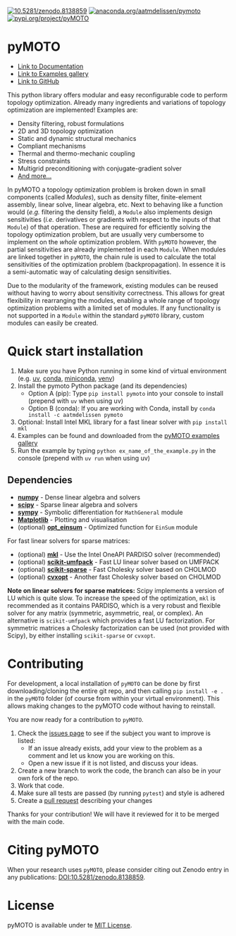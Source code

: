 [![10.5281/zenodo.8138859](https://zenodo.org/badge/DOI/10.5281/zenodo.8138859.svg)](https://doi.org/10.5281/zenodo.8138859) 
[![anaconda.org/aatmdelissen/pymoto](https://anaconda.org/aatmdelissen/pymoto/badges/version.svg)](https://anaconda.org/aatmdelissen/pymoto)
[![pypi.org/project/pyMOTO](https://badge.fury.io/py/pyMOTO.svg)](https://pypi.org/project/pyMOTO/)

# pyMOTO

* [Link to Documentation](https://pymoto.readthedocs.io)
* [Link to Examples gallery](https://pymoto.readthedocs.io/en/latest/auto_examples/index.html)
* [Link to GitHub](https://github.com/aatmdelissen/pyMOTO)

This python library offers modular and easy reconfigurable code to perform topology optimization. 
Already many ingredients and variations of topology optimization are implemented! Examples are:
- Density filtering, robust formulations
- 2D and 3D topology optimization
- Static and dynamic structural mechanics
- Compliant mechanisms
- Thermal and thermo-mechanic coupling
- Stress constraints
- Multigrid preconditioning with conjugate-gradient solver
- [And more... ](https://pymoto.readthedocs.io/en/latest/auto_examples/index.html)

In pyMOTO a topology optimization problem is broken down in small components (called *Modules*), such as density filter, finite-element assembly, linear solve, linear algebra, etc. Next to behaving like a function would (*e.g.* filtering the density field), a `Module` also implements design sensitivities (*i.e.* derivatives or gradients with respect to the inputs of that `Module`) of that operation. These are required for efficiently solving the topology optimization problem, but are usually very cumbersome to implement on the *whole* optimization problem. With `pyMOTO` however, the partial sensitivities are already implemented in each `Module`. When modules are linked together in `pyMOTO`, the chain rule is used to calculate the total sensitivities of the optimization problem (backpropagation). In essence it is a semi-automatic way of calculating design sensitivities.

Due to the modularity of the framework, existing modules can be reused without having to worry about sensitivity correctness. This allows for great flexibility in rearranging the modules, enabling a whole range of topology optimization problems with a limited set of modules. If any functionality is not supported in a `Module` within the standard `pyMOTO` library, custom modules can easily be created.

# Quick start installation
1. Make sure you have Python running in some kind of virtual environment (e.g. 
[uv](https://docs.astral.sh/uv/guides/install-python/), [conda](https://docs.conda.io/projects/conda/en/stable/), [miniconda](https://docs.conda.io/en/latest/miniconda.html),
[venv](https://realpython.com/python-virtual-environments-a-primer/))
2. Install the pymoto Python package (and its dependencies)
   - Option A (pip): Type `pip install pymoto` into your console to install (prepend with `uv` when using uv)
   - Option B (conda): If you are working with Conda, install by `conda install -c aatmdelissen pymoto`
3. Optional: Install Intel MKL library for a fast linear solver with `pip install mkl`
4. Examples can be found and downloaded from the [pyMOTO examples gallery](https://pymoto.readthedocs.io/en/latest/auto_examples/index.html)
5. Run the example by typing `python ex_name_of_the_example.py` in the console (prepend with `uv run` when using uv)

## Dependencies
* [**numpy**](https://numpy.org/doc/stable/) - Dense linear algebra and solvers
* [**scipy**](https://docs.scipy.org/doc/scipy/) - Sparse linear algebra and solvers
* [**sympy**](https://docs.sympy.org/latest/index.html) - Symbolic differentiation for `MathGeneral` module
* [**Matplotlib**](https://matplotlib.org/stable/) - Plotting and visualisation
* (optional) [**opt_einsum**](https://optimized-einsum.readthedocs.io/en/stable/install.html) - Optimized function for `EinSum` module

For fast linear solvers for sparse matrices:
* (optional) [**mkl**](https://pypi.org/project/mkl) - Use the Intel OneAPI PARDISO solver (recommended)
* (optional) [**scikit-umfpack**](https://scikit-umfpack.github.io/scikit-umfpack/install.html) - Fast LU linear solver based on UMFPACK
* (optional) [**scikit-sparse**](https://github.com/scikit-sparse/scikit-sparse) - Fast Cholesky solver based on CHOLMOD
* (optional) [**cvxopt**](https://cvxopt.org/install/index.html) - Another fast Cholesky solver based on CHOLMOD

__Note on linear solvers for sparse matrices:__ Scipy implements a version of LU which is quite slow. To increase the  speed of the optimization, `mkl` is recommended as it contains PARDISO, which is a very robust and flexible solver for  any matrix (symmetric, asymmetric, real, or complex). An alternative is `scikit-umfpack` which provides a fast LU factorization. For symmetric matrices a Cholesky factorization can be used (not provided with Scipy), by either installing `scikit-sparse` or `cvxopt`.

# Contributing
For development, a local installation of `pyMOTO` can be done by first downloading/cloning the entire git repo, and then calling `pip install -e .` in the `pyMOTO` folder (of course from within your virtual environment). This allows making changes to the pyMOTO code without having to reinstall.

You are now ready for a contribution to `pyMOTO`.
1. Check the [issues page](https://github.com/aatmdelissen/pyMOTO/issues) to see if the subject you want to improve is listed:
   - If an issue already exists, add your view to the problem as a comment and let us know you are working on this.
   - Open a new issue if it is not listed, and discuss your ideas.
2. Create a new branch to work the code, the branch can also be in your own fork of the repo.
3. Work that code.
4. Make sure all tests are passed (by running `pytest`) and style is adhered
5. Create a [pull request](https://github.com/aatmdelissen/pyMOTO/pulls) describing your changes

Thanks for your contribution! We will have it reviewed for it to be merged with the main code.

# Citing pyMOTO
When your research uses `pyMOTO`, please consider citing out Zenodo entry in any publications: 
[DOI:10.5281/zenodo.8138859](https://doi.org/10.5281/zenodo.8138859).

# License
pyMOTO is available under te [MIT License](https://opensource.org/licenses/MIT).
